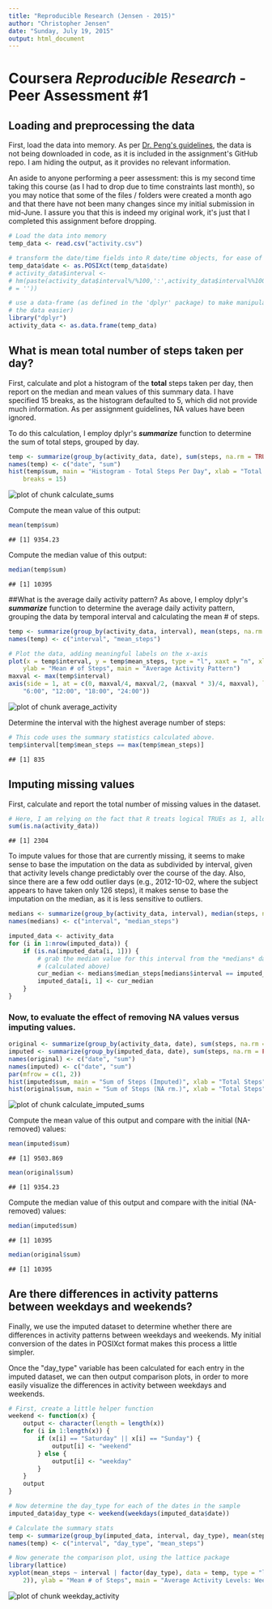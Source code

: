 ```yaml
---
title: "Reproducible Research (Jensen - 2015)"
author: "Christopher Jensen"
date: "Sunday, July 19, 2015"
output: html_document
---
```


Coursera *Reproducible Research* - Peer Assessment #1
===============================================================================

## Loading and preprocessing the data

First, load the data into memory. As per [Dr. Peng's guidelines](https://github.com/ChristopherJonJensen/RepData_PeerAssessment1/blob/master/README.md), the data is not being downloaded in code, as it is included in the assignment's GitHub repo. I am hiding the output, as it provides no relevant information.

An aside to anyone performing a peer assessment: this is my second time taking this course (as I had to drop due to time constraints last month), so you may notice that some of the files / folders were created a month ago and that there have not been many changes since my initial submission in mid-June. I assure you that this is indeed my original work, it's just that I completed this assignment before dropping.


```r
# Load the data into memory
temp_data <- read.csv("activity.csv")

# transform the date/time fields into R date/time objects, for ease of use
temp_data$date <- as.POSIXct(temp_data$date)
# activity_data$interval <-
# hm(paste(activity_data$interval%/%100,':',activity_data$interval%%100, sep
# = ''))

# use a data-frame (as defined in the 'dplyr' package) to make manipulating
# the data easier)
library("dplyr")
activity_data <- as.data.frame(temp_data)
```

## What is mean total number of steps taken per day?
First, calculate and plot a histogram of the **total** steps taken per day, then report on the median and mean values of this summary data. I have specified 15 breaks, as the histogram defaulted to 5, which did not provide much information. As per assignment guidelines, NA values have been ignored. 

To do this calculation, I employ dplyr's ***summarize*** function to determine the sum of total steps, grouped by day.


```r
temp <- summarize(group_by(activity_data, date), sum(steps, na.rm = TRUE))
names(temp) <- c("date", "sum")
hist(temp$sum, main = "Histogram - Total Steps Per Day", xlab = "Total Steps", 
    breaks = 15)
```

![plot of chunk calculate_sums](figure/calculate_sums-1.png) 

Compute the mean value of this output:

```r
mean(temp$sum)
```

```
## [1] 9354.23
```

Compute the median value of this output:

```r
median(temp$sum)
```

```
## [1] 10395
```

##What is the average daily activity pattern?
As above, I employ dplyr's ***summarize*** function to determine the average daily activity pattern, grouping the data by temporal interval and calculating the mean # of steps.


```r
temp <- summarize(group_by(activity_data, interval), mean(steps, na.rm = TRUE))
names(temp) <- c("interval", "mean_steps")

# Plot the data, adding meaningful labels on the x-axis
plot(x = temp$interval, y = temp$mean_steps, type = "l", xaxt = "n", xlab = "Time (Interval = 5 Minutes)", 
    ylab = "Mean # of Steps", main = "Average Activity Pattern")
maxval <- max(temp$interval)
axis(side = 1, at = c(0, maxval/4, maxval/2, (maxval * 3)/4, maxval), labels = c("0:00", 
    "6:00", "12:00", "18:00", "24:00"))
```

![plot of chunk average_activity](figure/average_activity-1.png) 

Determine the interval with the highest average number of steps:

```r
# This code uses the summary statistics calculated above.
temp$interval[temp$mean_steps == max(temp$mean_steps)]
```

```
## [1] 835
```

## Imputing missing values

First, calculate and report the total number of missing values in the dataset.

```r
# Here, I am relying on the fact that R treats logical TRUEs as 1, allowing them to be summed.
sum(is.na(activity_data))
```

```
## [1] 2304
```

To impute values for those that are currently missing, it seems to make sense to base the imputation on the data as subdivided by interval, given that activity levels change predictably over the course of the day. Also, since there are a few odd outlier days (e.g., 2012-10-02, where the subject appears to have taken only 126 steps), it makes sense to base the imputation on the median, as it is less sensitive to outliers.


```r
medians <- summarize(group_by(activity_data, interval), median(steps, na.rm = TRUE))
names(medians) <- c("interval", "median_steps")

imputed_data <- activity_data
for (i in 1:nrow(imputed_data)) {
    if (is.na(imputed_data[i, 1])) {
        # grab the median value for this interval from the *medians* data frame
        # (calculated above)
        cur_median <- medians$median_steps[medians$interval == imputed_data$interval[i]]
        imputed_data[i, 1] <- cur_median
    }
}
```

### Now, to evaluate the effect of removing NA values versus imputing values.


```r
original <- summarize(group_by(activity_data, date), sum(steps, na.rm = TRUE))
imputed <- summarize(group_by(imputed_data, date), sum(steps, na.rm = FALSE))
names(original) <- c("date", "sum")
names(imputed) <- c("date", "sum")
par(mfrow = c(1, 2))
hist(imputed$sum, main = "Sum of Steps (Imputed)", xlab = "Total Steps", breaks = 15)
hist(original$sum, main = "Sum of Steps (NA rm.)", xlab = "Total Steps", breaks = 15)
```

![plot of chunk calculate_imputed_sums](figure/calculate_imputed_sums-1.png) 

Compute the mean value of this output and compare with the initial (NA-removed) values:

```r
mean(imputed$sum)
```

```
## [1] 9503.869
```

```r
mean(original$sum)
```

```
## [1] 9354.23
```

Compute the median value of this output and compare with the initial (NA-removed) values:

```r
median(imputed$sum)
```

```
## [1] 10395
```

```r
median(original$sum)
```

```
## [1] 10395
```

## Are there differences in activity patterns between weekdays and weekends?
Finally, we use the imputed dataset to determine whether there are differences in activity patterns between weekdays and weekends. My initial conversion of the dates in POSIXct format makes this process a little simpler.

Once the "day_type" variable has been calculated for each entry in the imputed dataset, we can then output comparison plots, in order to more easily visualize the differences in activity between weekdays and weekends.


```r
# First, create a little helper function
weekend <- function(x) {
    output <- character(length = length(x))
    for (i in 1:length(x)) {
        if (x[i] == "Saturday" || x[i] == "Sunday") {
            output[i] <- "weekend"
        } else {
            output[i] <- "weekday"
        }
    }
    output
}

# Now determine the day_type for each of the dates in the sample
imputed_data$day_type <- weekend(weekdays(imputed_data$date))

# Calculate the summary stats
temp <- summarize(group_by(imputed_data, interval, day_type), mean(steps, na.rm = TRUE))
names(temp) <- c("interval", "day_type", "mean_steps")

# Now generate the comparison plot, using the lattice package
library(lattice)
xyplot(mean_steps ~ interval | factor(day_type), data = temp, type = "l", layout = (c(1, 
    2)), ylab = "Mean # of Steps", main = "Average Activity Levels: Weekend vs. Weekday")
```

![plot of chunk weekday_activity](figure/weekday_activity-1.png) 
